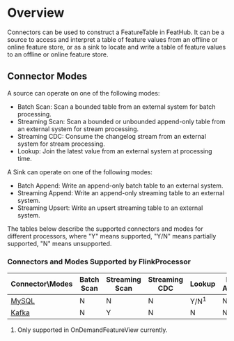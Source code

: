 # Overview

Connectors can be used to construct a FeatureTable in FeatHub. It can be a 
source to access and interpret a table of feature values from an offline or online 
feature store, or as a sink to locate and write a table of feature values to an offline 
or online feature store. 

## Connector Modes

A source can operate on one of the following modes:
- Batch Scan: Scan a bounded table from an external system for batch processing.
- Streaming Scan: Scan a bounded or unbounded append-only table from an external system 
  for stream processing.
- Streaming CDC: Consume the changelog stream from an external system for stream 
  processing.
- Lookup: Join the latest value from an external system at processing time.

A Sink can operate on one of the following modes:
- Batch Append: Write an append-only batch table to an external system.
- Streaming Append: Write an append-only streaming table to an external system.
- Streaming Upsert: Write an upsert streaming table to an external system.


The tables below describe the supported connectors and modes for different processors, 
where "Y" means supported, "Y/N" means partially supported, "N" means unsupported.

### Connectors and Modes Supported by FlinkProcessor

| Connector\Modes   | Batch Scan | Streaming Scan | Streaming CDC | Lookup          | Batch Append | Streaming Append | Streaming Upsert |
|-------------------|------------|----------------|---------------|-----------------|--------------|------------------|------------------|
| [MySQL](mysql.md) | N          | N              | N             | Y/N<sup>1</sup> | N            | Y                | Y                |
| [Kafka](kafka.md) | N          | Y              | N             | N               | N            | Y                | N                |

1. Only supported in OnDemandFeatureView currently.
